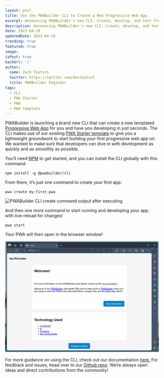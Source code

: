 ```yaml
---
layout: post
title: Use the PWABuilder CLI to Create a New Progressive Web App
excerpt: Announcing PWABuilder's new CLI. Create, develop, and test from an easy-to-use PWA template.
description: Announcing PWABuilder's new CLI. Create, develop, and test from an easy-to-use PWA template.
date: 2023-04-19
updatedDate: 2023-04-19
trending: true
featured: true
image: 
isPost: true
backUrl: '/'
author:
  name: Zach Teutsch
  twitter: https://twitter.com/devteutsch
  title: PWABuilder Engineer
tags:
  - CLI
  - PWA Starter
  - PWA
  - PWA template
---
```


PWABuilder is launching a brand new CLI that can create a new templated [Progressive Web App](https://docs.pwabuilder.com/#/home/pwa-intro) for you and have you developing in just seconds. 
The CLI makes use of our existing [PWA Starter template](https://docs.pwabuilder.com/#/home/pwa-intro) to give you a lightweight groundwork to start building your first progressive web app on. We wanted to make sure that developers can dive in with development as quickly and as smoothly as possible.

You’ll need [NPM](https://docs.npmjs.com/downloading-and-installing-node-js-and-npm) to get started, and you can install the CLI globally with this command:

```
npm install -g @pwabuilder/cli
```

From there, it’s just one command to create your first app:

```
pwa create my-first-pwa
```

<img src="pwa-create.png.png" alt="PWABuilder CLI create command output after executing."></img>

And then one more command to start running and developing your app, with live-reload for changes!

```
pwa start
```

Your PWA will then open in the browser window!


<img src="open-pwa.png" alt="PWA Starter open in a new browser window."></img>


For more guidance on using the CLI, check out our documentation [here.](https://docs.pwabuilder.com/#/starter/quick-start) For feedback and issues, head over to our [Github repo](https://github.com/pwa-builder/PWABuilder). We’re always open ideas and direct contributions from the community!
